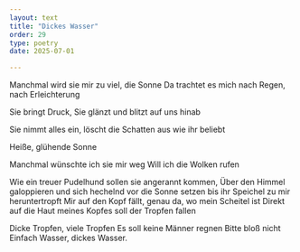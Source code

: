 ```yaml
---
layout: text
title: "Dickes Wasser"
order: 29
type: poetry
date: 2025-07-01

---
```


Manchmal wird sie mir zu viel, die Sonne
Da trachtet es mich nach Regen, nach Erleichterung

Sie bringt Druck,
Sie glänzt und blitzt auf uns hinab

Sie nimmt alles ein, löscht die Schatten aus wie ihr beliebt

Heiße, glühende Sonne

Manchmal wünschte ich sie mir weg
Will ich die Wolken rufen

Wie ein treuer Pudelhund sollen sie angerannt kommen,
Über den Himmel galoppieren und sich hechelnd vor die Sonne setzen bis ihr Speichel zu mir heruntertropft
Mir auf den Kopf fällt, genau da, wo mein Scheitel ist
Direkt auf die Haut meines Kopfes soll der Tropfen fallen

Dicke Tropfen, viele Tropfen
Es soll keine Männer regnen
Bitte bloß nicht
Einfach Wasser, dickes Wasser.
